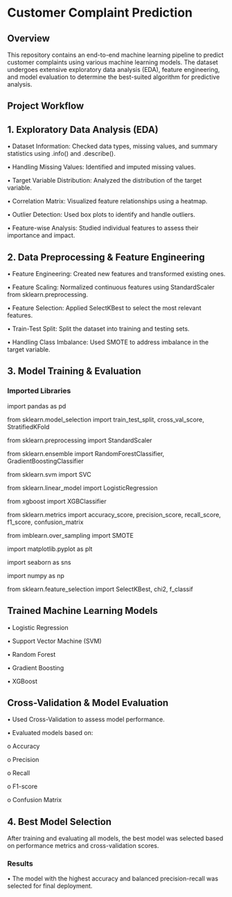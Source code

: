 # Customer Complaint Prediction

## Overview

This repository contains an end-to-end machine learning pipeline to predict customer complaints using various machine learning models. The dataset undergoes extensive exploratory data analysis (EDA), feature engineering, and model evaluation to determine the best-suited algorithm for predictive analysis.

## Project Workflow

## 1. Exploratory Data Analysis (EDA)

•	Dataset Information: Checked data types, missing values, and summary statistics using .info() and .describe().

•	Handling Missing Values: Identified and imputed missing values.

•	Target Variable Distribution: Analyzed the distribution of the target variable.

•	Correlation Matrix: Visualized feature relationships using a heatmap.

•	Outlier Detection: Used box plots to identify and handle outliers.

•	Feature-wise Analysis: Studied individual features to assess their importance and impact.

## 2. Data Preprocessing & Feature Engineering
•	Feature Engineering: Created new features and transformed existing ones.

•	Feature Scaling: Normalized continuous features using StandardScaler from sklearn.preprocessing.

•	Feature Selection: Applied SelectKBest to select the most relevant features.

•	Train-Test Split: Split the dataset into training and testing sets.

•	Handling Class Imbalance: Used SMOTE to address imbalance in the target variable.

## 3. Model Training & Evaluation
### Imported Libraries

import pandas as pd

from sklearn.model_selection import train_test_split, cross_val_score, StratifiedKFold

from sklearn.preprocessing import StandardScaler

from sklearn.ensemble import RandomForestClassifier, GradientBoostingClassifier

from sklearn.svm import SVC

from sklearn.linear_model import LogisticRegression

from xgboost import XGBClassifier

from sklearn.metrics import accuracy_score, precision_score, recall_score, f1_score, confusion_matrix

from imblearn.over_sampling import SMOTE

import matplotlib.pyplot as plt

import seaborn as sns

import numpy as np

from sklearn.feature_selection import SelectKBest, chi2, f_classif


## Trained Machine Learning Models
•	Logistic Regression

•	Support Vector Machine (SVM)

•	Random Forest

•	Gradient Boosting

•	XGBoost

## Cross-Validation & Model Evaluation
•	Used Cross-Validation to assess model performance.

•	Evaluated models based on:

 o	Accuracy
 
 o	Precision
 
 o	Recall
 
 o	F1-score
 
 o	Confusion Matrix
 
## 4. Best Model Selection
After training and evaluating all models, the best model was selected based on performance metrics and cross-validation scores.

### Results
•	The model with the highest accuracy and balanced precision-recall was selected for final deployment.
